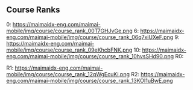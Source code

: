 ## Course Ranks
0:
https://maimaidx-eng.com/maimai-mobile/img/course/course_rank_00T7GHJvGe.png
6:
https://maimaidx-eng.com/maimai-mobile/img/course/course_rank_06q7xiUXeF.png
9:
https://maimaidx-eng.com/maimai-mobile/img/course/course_rank_09eKhcbFNK.png
10:
https://maimaidx-eng.com/maimai-mobile/img/course/course_rank_10hvsSHd90.png
R0:

R1:
https://maimaidx-eng.com/maimai-mobile/img/course/course_rank_12qWgEcuKi.png
R2:
https://maimaidx-eng.com/maimai-mobile/img/course/course_rank_13KOI1uBwE.png
